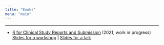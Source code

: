 ```yaml
---
title: "Books"
menu: "main"
---
```


* * * *

- [R for Clinical Study Reports and Submission](https://r4csr.org/) (2021, work in progress) \
[Slides for a workshop](https://r4csr.org/slides/workshop-slides.html) |
[Slides for a talk](https://r4csr.org/slides/china-r.html)
